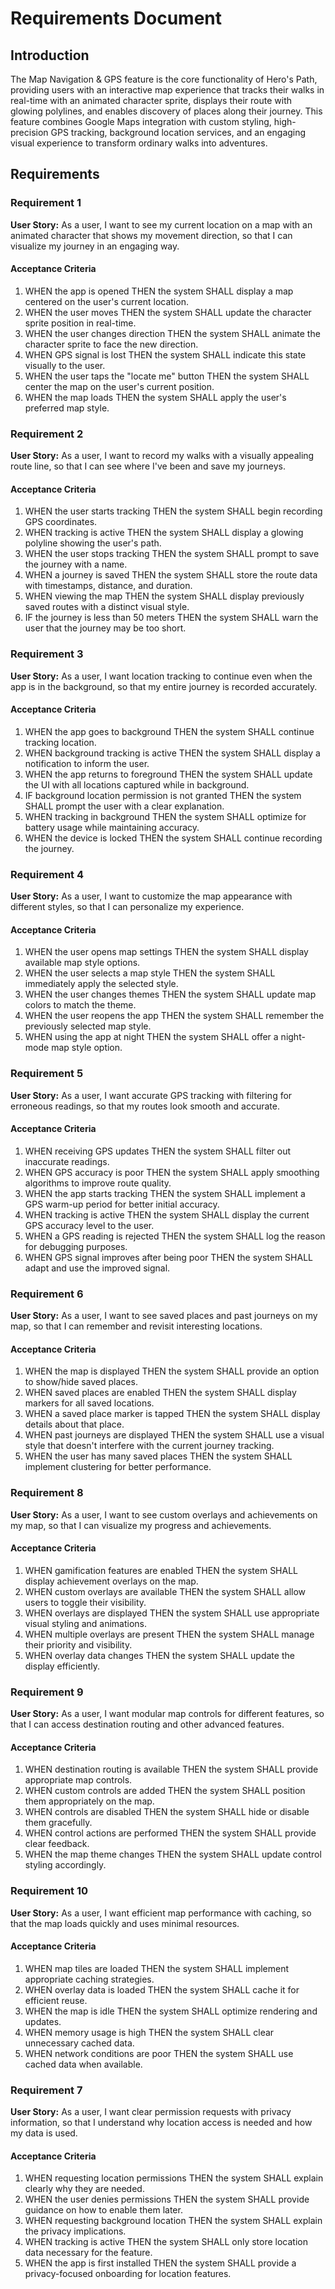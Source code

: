 # Requirements Document

## Introduction

The Map Navigation & GPS feature is the core functionality of Hero's Path, providing users with an interactive map experience that tracks their walks in real-time with an animated character sprite, displays their route with glowing polylines, and enables discovery of places along their journey. This feature combines Google Maps integration with custom styling, high-precision GPS tracking, background location services, and an engaging visual experience to transform ordinary walks into adventures.

## Requirements

### Requirement 1

**User Story:** As a user, I want to see my current location on a map with an animated character that shows my movement direction, so that I can visualize my journey in an engaging way.

#### Acceptance Criteria

1. WHEN the app is opened THEN the system SHALL display a map centered on the user's current location.
2. WHEN the user moves THEN the system SHALL update the character sprite position in real-time.
3. WHEN the user changes direction THEN the system SHALL animate the character sprite to face the new direction.
4. WHEN GPS signal is lost THEN the system SHALL indicate this state visually to the user.
5. WHEN the user taps the "locate me" button THEN the system SHALL center the map on the user's current position.
6. WHEN the map loads THEN the system SHALL apply the user's preferred map style.

### Requirement 2

**User Story:** As a user, I want to record my walks with a visually appealing route line, so that I can see where I've been and save my journeys.

#### Acceptance Criteria

1. WHEN the user starts tracking THEN the system SHALL begin recording GPS coordinates.
2. WHEN tracking is active THEN the system SHALL display a glowing polyline showing the user's path.
3. WHEN the user stops tracking THEN the system SHALL prompt to save the journey with a name.
4. WHEN a journey is saved THEN the system SHALL store the route data with timestamps, distance, and duration.
5. WHEN viewing the map THEN the system SHALL display previously saved routes with a distinct visual style.
6. IF the journey is less than 50 meters THEN the system SHALL warn the user that the journey may be too short.

### Requirement 3

**User Story:** As a user, I want location tracking to continue even when the app is in the background, so that my entire journey is recorded accurately.

#### Acceptance Criteria

1. WHEN the app goes to background THEN the system SHALL continue tracking location.
2. WHEN background tracking is active THEN the system SHALL display a notification to inform the user.
3. WHEN the app returns to foreground THEN the system SHALL update the UI with all locations captured while in background.
4. IF background location permission is not granted THEN the system SHALL prompt the user with a clear explanation.
5. WHEN tracking in background THEN the system SHALL optimize for battery usage while maintaining accuracy.
6. WHEN the device is locked THEN the system SHALL continue recording the journey.

### Requirement 4

**User Story:** As a user, I want to customize the map appearance with different styles, so that I can personalize my experience.

#### Acceptance Criteria

1. WHEN the user opens map settings THEN the system SHALL display available map style options.
2. WHEN the user selects a map style THEN the system SHALL immediately apply the selected style.
3. WHEN the user changes themes THEN the system SHALL update map colors to match the theme.
4. WHEN the user reopens the app THEN the system SHALL remember the previously selected map style.
5. WHEN using the app at night THEN the system SHALL offer a night-mode map style option.

### Requirement 5

**User Story:** As a user, I want accurate GPS tracking with filtering for erroneous readings, so that my routes look smooth and accurate.

#### Acceptance Criteria

1. WHEN receiving GPS updates THEN the system SHALL filter out inaccurate readings.
2. WHEN GPS accuracy is poor THEN the system SHALL apply smoothing algorithms to improve route quality.
3. WHEN the app starts tracking THEN the system SHALL implement a GPS warm-up period for better initial accuracy.
4. WHEN tracking is active THEN the system SHALL display the current GPS accuracy level to the user.
5. WHEN a GPS reading is rejected THEN the system SHALL log the reason for debugging purposes.
6. WHEN GPS signal improves after being poor THEN the system SHALL adapt and use the improved signal.

### Requirement 6

**User Story:** As a user, I want to see saved places and past journeys on my map, so that I can remember and revisit interesting locations.

#### Acceptance Criteria

1. WHEN the map is displayed THEN the system SHALL provide an option to show/hide saved places.
2. WHEN saved places are enabled THEN the system SHALL display markers for all saved locations.
3. WHEN a saved place marker is tapped THEN the system SHALL display details about that place.
4. WHEN past journeys are displayed THEN the system SHALL use a visual style that doesn't interfere with the current journey tracking.
5. WHEN the user has many saved places THEN the system SHALL implement clustering for better performance.

### Requirement 8

**User Story:** As a user, I want to see custom overlays and achievements on my map, so that I can visualize my progress and achievements.

#### Acceptance Criteria

1. WHEN gamification features are enabled THEN the system SHALL display achievement overlays on the map.
2. WHEN custom overlays are available THEN the system SHALL allow users to toggle their visibility.
3. WHEN overlays are displayed THEN the system SHALL use appropriate visual styling and animations.
4. WHEN multiple overlays are present THEN the system SHALL manage their priority and visibility.
5. WHEN overlay data changes THEN the system SHALL update the display efficiently.

### Requirement 9

**User Story:** As a user, I want modular map controls for different features, so that I can access destination routing and other advanced features.

#### Acceptance Criteria

1. WHEN destination routing is available THEN the system SHALL provide appropriate map controls.
2. WHEN custom controls are added THEN the system SHALL position them appropriately on the map.
3. WHEN controls are disabled THEN the system SHALL hide or disable them gracefully.
4. WHEN control actions are performed THEN the system SHALL provide clear feedback.
5. WHEN the map theme changes THEN the system SHALL update control styling accordingly.

### Requirement 10

**User Story:** As a user, I want efficient map performance with caching, so that the map loads quickly and uses minimal resources.

#### Acceptance Criteria

1. WHEN map tiles are loaded THEN the system SHALL implement appropriate caching strategies.
2. WHEN overlay data is loaded THEN the system SHALL cache it for efficient reuse.
3. WHEN the map is idle THEN the system SHALL optimize rendering and updates.
4. WHEN memory usage is high THEN the system SHALL clear unnecessary cached data.
5. WHEN network conditions are poor THEN the system SHALL use cached data when available.

### Requirement 7

**User Story:** As a user, I want clear permission requests with privacy information, so that I understand why location access is needed and how my data is used.

#### Acceptance Criteria

1. WHEN requesting location permissions THEN the system SHALL explain clearly why they are needed.
2. WHEN the user denies permissions THEN the system SHALL provide guidance on how to enable them later.
3. WHEN requesting background location THEN the system SHALL explain the privacy implications.
4. WHEN tracking is active THEN the system SHALL only store location data necessary for the feature.
5. WHEN the app is first installed THEN the system SHALL provide a privacy-focused onboarding for location features.